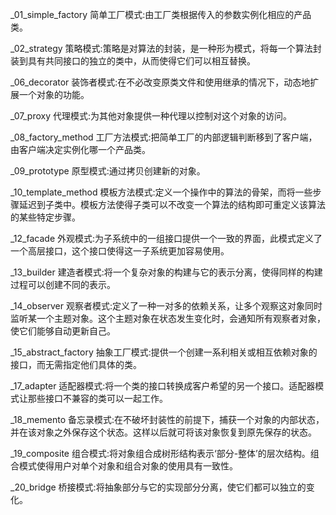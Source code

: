 _01_simple_factory      简单工厂模式:由工厂类根据传入的参数实例化相应的产品类。

_02_strategy            策略模式:策略是对算法的封装，是一种形为模式，将每一个算法封装到具有共同接口的独立的类中，从而使得它们可以相互替换。

_06_decorator           装饰者模式:在不必改变原类文件和使用继承的情况下，动态地扩展一个对象的功能。

_07_proxy               代理模式:为其他对象提供一种代理以控制对这个对象的访问。

_08_factory_method      工厂方法模式:把简单工厂的内部逻辑判断移到了客户端，由客户端决定实例化哪一个产品类。

_09_prototype           原型模式:通过拷贝创建新的对象。

_10_template_method     模板方法模式:定义一个操作中的算法的骨架，而将一些步骤延迟到子类中。模板方法使得子类可以不改变一个算法的结构即可重定义该算法的某些特定步骤。

_12_facade              外观模式:为子系统中的一组接口提供一个一致的界面，此模式定义了一个高层接口，这个接口使得这一子系统更加容易使用。

_13_builder             建造者模式:将一个复杂对象的构建与它的表示分离，使得同样的构建过程可以创建不同的表示。

_14_observer            观察者模式:定义了一种一对多的依赖关系，让多个观察这对象同时监听某一个主题对象。这个主题对象在状态发生变化时，会通知所有观察者对象，使它们能够自动更新自己。

_15_abstract_factory    抽象工厂模式:提供一个创建一系利相关或相互依赖对象的接口，而无需指定他们具体的类。

_17_adapter             适配器模式:将一个类的接口转换成客户希望的另一个接口。适配器模式让那些接口不兼容的类可以一起工作。

_18_memento             备忘录模式:在不破坏封装性的前提下，捕获一个对象的内部状态，并在该对象之外保存这个状态。这样以后就可将该对象恢复到原先保存的状态。

_19_composite           组合模式:将对象组合成树形结构表示‘部分-整体’的层次结构。组合模式使得用户对单个对象和组合对象的使用具有一致性。

_20_bridge              桥接模式:将抽象部分与它的实现部分分离，使它们都可以独立的变化。